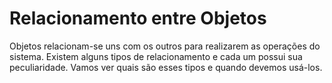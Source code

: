 # Relacionamento entre Objetos

Objetos relacionam-se uns com os outros para realizarem as operações do sistema. Existem alguns tipos de relacionamento e cada um possui sua peculiaridade. Vamos ver quais são esses tipos e quando devemos usá-los.
